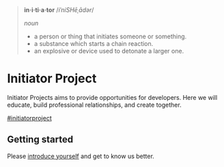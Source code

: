 > __in·i·ti·a·tor__
> /_iˈniSHēˌādər_/
>
> _noun_
> * a person or thing that initiates someone or something.
> * a substance which starts a chain reaction.
> * an explosive or device used to detonate a larger one.


# Initiator Project

Initiator Projects aims to provide opportunities for developers. Here we will educate, build professional relationships, and create together.

[#initiatorproject](https://www.linkedin.com/feed/hashtag/?keywords=initiatorproject)

## Getting started
Please [introduce yourself](https://github.com/initiatorproject/initiator/issues/2) and get to know us better.
